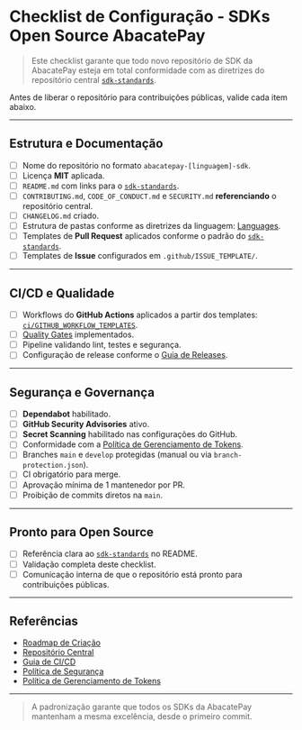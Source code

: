 
# Checklist de Configuração - SDKs Open Source AbacatePay

> Este checklist garante que todo novo repositório de SDK da AbacatePay esteja em total conformidade com as diretrizes do repositório central [`sdk-standards`](https://github.com/AbacatePay/sdk-standards).

Antes de liberar o repositório para contribuições públicas, valide cada item abaixo.

---

## Estrutura e Documentação

- [ ] Nome do repositório no formato `abacatepay-[linguagem]-sdk`.
- [ ] Licença **MIT** aplicada.
- [ ] `README.md` com links para o [`sdk-standards`](https://github.com/AbacatePay/sdk-standards).
- [ ] `CONTRIBUTING.md`, `CODE_OF_CONDUCT.md` e `SECURITY.md` **referenciando** o repositório central.
- [ ] `CHANGELOG.md` criado.
- [ ] Estrutura de pastas conforme as diretrizes da linguagem: [Languages](https://github.com/AbacatePay/sdk-standards/tree/main/languages).
- [ ] Templates de **Pull Request** aplicados conforme o padrão do [`sdk-standards`](https://github.com/AbacatePay/sdk-standards/tree/main/templates).
- [ ] Templates de **Issue** configurados em `.github/ISSUE_TEMPLATE/`.

---

## CI/CD e Qualidade

- [ ] Workflows do **GitHub Actions** aplicados a partir dos templates: [`ci/GITHUB_WORKFLOW_TEMPLATES`](https://github.com/AbacatePay/sdk-standards/tree/main/ci/GITHUB_WORKFLOW_TEMPLATES).
- [ ] [Quality Gates](https://github.com/AbacatePay/sdk-standards/blob/main/ci/QUALITY_GATES.md) implementados.
- [ ] Pipeline validando lint, testes e segurança.
- [ ] Configuração de release conforme o [Guia de Releases](https://github.com/AbacatePay/sdk-standards/blob/main/maintainers/RELEASE_PROCESS.md).

---

## Segurança e Governança

- [ ] **Dependabot** habilitado.
- [ ] **GitHub Security Advisories** ativo.
- [ ] **Secret Scanning** habilitado nas configurações do GitHub.
- [ ] Conformidade com a [Política de Gerenciamento de Tokens](https://github.com/AbacatePay/sdk-standards/blob/main/policies/TOKEN_MANAGEMENT_POLICY.md).
- [ ] Branches `main` e `develop` protegidas (manual ou via `branch-protection.json`).
- [ ] CI obrigatório para merge.
- [ ] Aprovação mínima de 1 mantenedor por PR.
- [ ] Proibição de commits diretos na `main`.

---

## Pronto para Open Source

- [ ] Referência clara ao [`sdk-standards`](https://github.com/AbacatePay/sdk-standards) no README.
- [ ] Validação completa deste checklist.
- [ ] Comunicação interna de que o repositório está pronto para contribuições públicas.

---

## Referências

- [Roadmap de Criação](./NEW_REPOSITORY_ROADMAP.md)
- [Repositório Central](https://github.com/AbacatePay/sdk-standards)
- [Guia de CI/CD](https://github.com/AbacatePay/sdk-standards/blob/main/ci/CI_OVERVIEW.md)
- [Política de Segurança](https://github.com/AbacatePay/sdk-standards/blob/main/policies/SECURITY_POLICY.md)
- [Política de Gerenciamento de Tokens](https://github.com/AbacatePay/sdk-standards/blob/main/policies/TOKEN_MANAGEMENT_POLICY.md)

---

> A padronização garante que todos os SDKs da AbacatePay mantenham a mesma excelência, desde o primeiro commit.